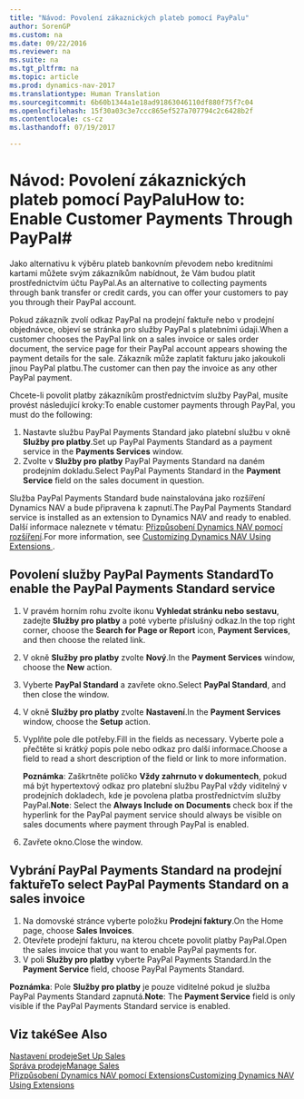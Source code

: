 ```yaml
---
title: "Návod: Povolení zákaznických plateb pomocí PayPalu"
author: SorenGP
ms.custom: na
ms.date: 09/22/2016
ms.reviewer: na
ms.suite: na
ms.tgt_pltfrm: na
ms.topic: article
ms.prod: dynamics-nav-2017
ms.translationtype: Human Translation
ms.sourcegitcommit: 6b60b1344a1e18ad91863046110df880f75f7c04
ms.openlocfilehash: 15f30a03c3e7ccc865ef527a707794c2c6428b2f
ms.contentlocale: cs-cz
ms.lasthandoff: 07/19/2017

---
```


# <a name="how-to-enable-customer-payments-through-paypal"></a><span data-ttu-id="04869-102">Návod: Povolení zákaznických plateb pomocí PayPalu</span><span class="sxs-lookup"><span data-stu-id="04869-102">How to: Enable Customer Payments Through PayPal#</span></span>
<span data-ttu-id="04869-103">Jako alternativu k výběru plateb bankovním převodem nebo kreditními kartami můžete svým zákazníkům nabídnout, že Vám budou platit prostřednictvím účtu PayPal.</span><span class="sxs-lookup"><span data-stu-id="04869-103">As an alternative to collecting payments through bank transfer or credit cards, you can offer your customers to pay you through their PayPal account.</span></span>

<span data-ttu-id="04869-104">Pokud zákazník zvolí odkaz PayPal na prodejní faktuře nebo v prodejní objednávce, objeví se stránka pro služby PayPal s platebními údaji.</span><span class="sxs-lookup"><span data-stu-id="04869-104">When a customer chooses the PayPal link on a sales invoice or sales order document, the service page for their PayPal account appears showing the payment details for the sale.</span></span> <span data-ttu-id="04869-105">Zákazník může zaplatit fakturu jako jakoukoli jinou PayPal platbu.</span><span class="sxs-lookup"><span data-stu-id="04869-105">The customer can then pay the invoice as any other PayPal payment.</span></span>

<span data-ttu-id="04869-106">Chcete-li povolit platby zákazníkům prostřednictvím služby PayPal, musíte provést následující kroky:</span><span class="sxs-lookup"><span data-stu-id="04869-106">To enable customer payments through PayPal, you must do the following:</span></span>

1. <span data-ttu-id="04869-107">Nastavte službu PayPal Payments Standard jako platební službu v okně **Služby pro platby**.</span><span class="sxs-lookup"><span data-stu-id="04869-107">Set up PayPal Payments Standard as a payment service in the **Payments Services** window.</span></span>
2. <span data-ttu-id="04869-108">Zvolte v **Služby pro platby** PayPal Payments Standard na daném prodejním dokladu.</span><span class="sxs-lookup"><span data-stu-id="04869-108">Select PayPal Payments Standard in the **Payment Service** field on the sales document in question.</span></span>

<span data-ttu-id="04869-109">Služba PayPal Payments Standard bude nainstalována jako rozšíření Dynamics NAV a bude připravena k zapnutí.</span><span class="sxs-lookup"><span data-stu-id="04869-109">The PayPal Payments Standard service is installed as an extension to Dynamics NAV and ready to enabled.</span></span> <span data-ttu-id="04869-110">Další informace naleznete v tématu: [Přizpůsobení Dynamics NAV pomocí rozšíření](ui-extensions.md).</span><span class="sxs-lookup"><span data-stu-id="04869-110">For more information, see [Customizing Dynamics NAV Using Extensions ](ui-extensions.md).</span></span>

## <a name="to-enable-the-paypal-payments-standard-service"></a><span data-ttu-id="04869-111">Povolení služby PayPal Payments Standard</span><span class="sxs-lookup"><span data-stu-id="04869-111">To enable the PayPal Payments Standard service</span></span>
1. <span data-ttu-id="04869-112">V pravém horním rohu zvolte ikonu **Vyhledat stránku nebo sestavu**, zadejte **Služby pro platby** a poté vyberte příslušný odkaz.</span><span class="sxs-lookup"><span data-stu-id="04869-112">In the top right corner, choose the **Search for Page or Report** icon, **Payment Services**, and then choose the related link.</span></span>  
2. <span data-ttu-id="04869-113">V okně **Služby pro platby** zvolte **Nový**.</span><span class="sxs-lookup"><span data-stu-id="04869-113">In the **Payment Services** window, choose the **New** action.</span></span>
3. <span data-ttu-id="04869-114">Vyberte **PayPal Standard** a zavřete okno.</span><span class="sxs-lookup"><span data-stu-id="04869-114">Select **PayPal Standard**, and then close the window.</span></span>
4. <span data-ttu-id="04869-115">V okně **Služby pro platby** zvolte **Nastavení**.</span><span class="sxs-lookup"><span data-stu-id="04869-115">In the **Payment Services** window, choose the **Setup** action.</span></span>
5. <span data-ttu-id="04869-116">Vyplňte pole dle potřeby.</span><span class="sxs-lookup"><span data-stu-id="04869-116">Fill in the fields as necessary.</span></span> <span data-ttu-id="04869-117">Vyberte pole a přečtěte si krátký popis pole nebo odkaz pro další informace.</span><span class="sxs-lookup"><span data-stu-id="04869-117">Choose a field to read a short description of the field or link to more information.</span></span>

    <span data-ttu-id="04869-118">**Poznámka**: Zaškrtněte políčko **Vždy zahrnuto v dokumentech**, pokud má být hypertextový odkaz pro platební službu PayPal vždy viditelný v prodejních dokladech, kde je povolena platba prostřednictvím služby PayPal.</span><span class="sxs-lookup"><span data-stu-id="04869-118">**Note**: Select the **Always Include on Documents** check box if the hyperlink for the PayPal payment service should always be visible on sales documents where payment through PayPal is enabled.</span></span>

6. <span data-ttu-id="04869-119">Zavřete okno.</span><span class="sxs-lookup"><span data-stu-id="04869-119">Close the window.</span></span>

## <a name="to-select-paypal-payments-standard-on-a-sales-invoice"></a><span data-ttu-id="04869-120">Vybrání PayPal Payments Standard na prodejní faktuře</span><span class="sxs-lookup"><span data-stu-id="04869-120">To select PayPal Payments Standard on a sales invoice</span></span>
1. <span data-ttu-id="04869-121">Na domovské stránce vyberte položku **Prodejní faktury**.</span><span class="sxs-lookup"><span data-stu-id="04869-121">On the Home page, choose **Sales Invoices**.</span></span>
2. <span data-ttu-id="04869-122">Otevřete prodejní fakturu, na kterou chcete povolit platby PayPal.</span><span class="sxs-lookup"><span data-stu-id="04869-122">Open the sales invoice that you want to enable PayPal payments for.</span></span>
3. <span data-ttu-id="04869-123">V poli **Služby pro platby** vyberte PayPal Payments Standard.</span><span class="sxs-lookup"><span data-stu-id="04869-123">In the **Payment Service** field, choose PayPal Payments Standard.</span></span>

<span data-ttu-id="04869-124">**Poznámka**: Pole **Služby pro platby** je pouze viditelné pokud je služba PayPal Payments Standard zapnutá.</span><span class="sxs-lookup"><span data-stu-id="04869-124">**Note**: The **Payment Service** field is only visible if the PayPal Payments Standard service is enabled.</span></span>   

## <a name="see-also"></a><span data-ttu-id="04869-125">Viz také</span><span class="sxs-lookup"><span data-stu-id="04869-125">See Also</span></span>  
[<span data-ttu-id="04869-126">Nastavení prodeje</span><span class="sxs-lookup"><span data-stu-id="04869-126">Set Up Sales</span></span>](sales-setup-sales.md)  
[<span data-ttu-id="04869-127">Správa prodeje</span><span class="sxs-lookup"><span data-stu-id="04869-127">Manage Sales</span></span>](sales-manage-sales.md)  
[<span data-ttu-id="04869-128">Přizpůsobení Dynamics NAV pomocí Extensions</span><span class="sxs-lookup"><span data-stu-id="04869-128">Customizing Dynamics NAV Using Extensions</span></span>](ui-extensions.md)

